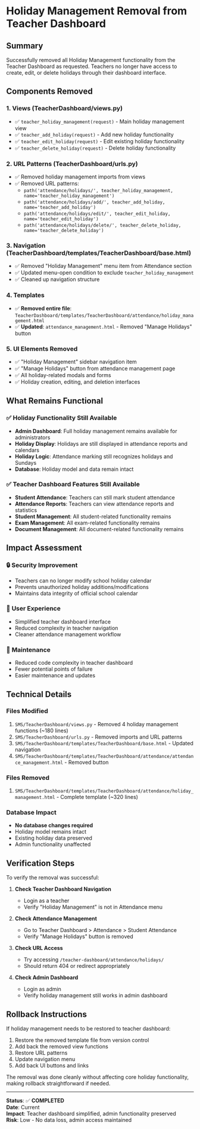 # Holiday Management Removal from Teacher Dashboard

## Summary
Successfully removed all Holiday Management functionality from the Teacher Dashboard as requested. Teachers no longer have access to create, edit, or delete holidays through their dashboard interface.

## Components Removed

### 1. Views (TeacherDashboard/views.py)
- ✅ `teacher_holiday_management(request)` - Main holiday management view
- ✅ `teacher_add_holiday(request)` - Add new holiday functionality
- ✅ `teacher_edit_holiday(request)` - Edit existing holiday functionality
- ✅ `teacher_delete_holiday(request)` - Delete holiday functionality

### 2. URL Patterns (TeacherDashboard/urls.py)
- ✅ Removed holiday management imports from views
- ✅ Removed URL patterns:
  - `path('attendance/holidays/', teacher_holiday_management, name='teacher_holiday_management')`
  - `path('attendance/holidays/add/', teacher_add_holiday, name='teacher_add_holiday')`
  - `path('attendance/holidays/edit/', teacher_edit_holiday, name='teacher_edit_holiday')`
  - `path('attendance/holidays/delete/', teacher_delete_holiday, name='teacher_delete_holiday')`

### 3. Navigation (TeacherDashboard/templates/TeacherDashboard/base.html)
- ✅ Removed "Holiday Management" menu item from Attendance section
- ✅ Updated menu-open condition to exclude `teacher_holiday_management`
- ✅ Cleaned up navigation structure

### 4. Templates
- ✅ **Removed entire file**: `TeacherDashboard/templates/TeacherDashboard/attendance/holiday_management.html`
- ✅ **Updated**: `attendance_management.html` - Removed "Manage Holidays" button

### 5. UI Elements Removed
- ✅ "Holiday Management" sidebar navigation item
- ✅ "Manage Holidays" button from attendance management page
- ✅ All holiday-related modals and forms
- ✅ Holiday creation, editing, and deletion interfaces

## What Remains Functional

### ✅ Holiday Functionality Still Available
- **Admin Dashboard**: Full holiday management remains available for administrators
- **Holiday Display**: Holidays are still displayed in attendance reports and calendars
- **Holiday Logic**: Attendance marking still recognizes holidays and Sundays
- **Database**: Holiday model and data remain intact

### ✅ Teacher Dashboard Features Still Available
- **Student Attendance**: Teachers can still mark student attendance
- **Attendance Reports**: Teachers can view attendance reports and statistics
- **Student Management**: All student-related functionality remains
- **Exam Management**: All exam-related functionality remains
- **Document Management**: All document-related functionality remains

## Impact Assessment

### 🔒 **Security Improvement**
- Teachers can no longer modify school holiday calendar
- Prevents unauthorized holiday additions/modifications
- Maintains data integrity of official school calendar

### 👥 **User Experience**
- Simplified teacher dashboard interface
- Reduced complexity in teacher navigation
- Cleaner attendance management workflow

### 🔧 **Maintenance**
- Reduced code complexity in teacher dashboard
- Fewer potential points of failure
- Easier maintenance and updates

## Technical Details

### Files Modified
1. `SMS/TeacherDashboard/views.py` - Removed 4 holiday management functions (~180 lines)
2. `SMS/TeacherDashboard/urls.py` - Removed imports and URL patterns
3. `SMS/TeacherDashboard/templates/TeacherDashboard/base.html` - Updated navigation
4. `SMS/TeacherDashboard/templates/TeacherDashboard/attendance/attendance_management.html` - Removed button

### Files Removed
1. `SMS/TeacherDashboard/templates/TeacherDashboard/attendance/holiday_management.html` - Complete template (~320 lines)

### Database Impact
- **No database changes required**
- Holiday model remains intact
- Existing holiday data preserved
- Admin functionality unaffected

## Verification Steps

To verify the removal was successful:

1. **Check Teacher Dashboard Navigation**
   - Login as a teacher
   - Verify "Holiday Management" is not in Attendance menu

2. **Check Attendance Management**
   - Go to Teacher Dashboard > Attendance > Student Attendance
   - Verify "Manage Holidays" button is removed

3. **Check URL Access**
   - Try accessing `/teacher-dashboard/attendance/holidays/`
   - Should return 404 or redirect appropriately

4. **Check Admin Dashboard**
   - Login as admin
   - Verify holiday management still works in admin dashboard

## Rollback Instructions

If holiday management needs to be restored to teacher dashboard:

1. Restore the removed template file from version control
2. Add back the removed view functions
3. Restore URL patterns
4. Update navigation menu
5. Add back UI buttons and links

The removal was done cleanly without affecting core holiday functionality, making rollback straightforward if needed.

---

**Status**: ✅ **COMPLETED**  
**Date**: Current  
**Impact**: Teacher dashboard simplified, admin functionality preserved  
**Risk**: Low - No data loss, admin access maintained
